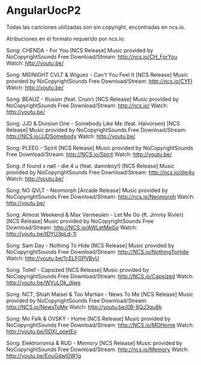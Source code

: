 # AngularUocP2

Todas las canciones utilizadas son sin copyright, encontradas en ncs.io.

Atribuciones en el formato requerido por ncs.io:

Song: CHENDA - For You [NCS Release] Music provided by NoCopyrightSounds Free Download/Stream: http://ncs.io/CH_ForYou Watch: http://youtu.be/

Song: MIDNIGHT CVLT & Wiguez - Can't You Feel It [NCS Release]
Music provided by NoCopyrightSounds
Free Download/Stream: http://ncs.io/CYFI
Watch: http://youtu.be/

Song: BEAUZ - Illusion (feat. Crunr) [NCS Release]
Music provided by NoCopyrightSounds
Free Download/Stream: http://ncs.io/
Watch: http://youtu.be/

Song: JJD & Division One - Somebody Like Me (feat. Halvorsen) [NCS Release]
Music provided by NoCopyrightSounds
Free Download/Stream: http://NCS.io/JJDSomebody
Watch: http://youtu.be/

Song: PLEEG - Spirit [NCS Release]
Music provided by NoCopyrightSounds
Free Download/Stream: http://NCS.io/Spirit
Watch: http://youtu.be/

Song: if found x nøll - die 4 u (feat. damnboy!) [NCS Release] Music provided by NoCopyrightSounds Free Download/Stream: http://ncs.io/die4u Watch: http://youtu.be/

Song: NO QVLT - Neomorph [Arcade Release] Music provided by NoCopyrightSounds Free Download/Stream: http://ncs.io/Neomorph Watch: http://youtu.be/

Song: Almost Weekend & Max Vermeulen - Let Me Go (ft. Jimmy Rivler)[NCS Release]
Music provided by NoCopyrightSounds
Free Download/Stream: http://NCS.io/AWLetMeGo
Watch: http://youtu.be/tDYU3pLd-1I

Song: Sam Day - Nothing To Hide [NCS Release]
Music provided by NoCopyrightSounds
Free Download/Stream: http://NCS.io/NothingToHide
Watch: http://youtu.be/1cELFGPVByU

Song: Tollef - Capsized [NCS Release]
Music provided by NoCopyrightSounds
Free Download/Stream: http://NCS.io/Capsized
Watch: http://youtu.be/WVuLOk_djws

Song: NCT, Shiah Maisel & Too Martian - News To Me [NCS Release]
Music provided by NoCopyrightSounds
Free Download/Stream: http://NCS.io/NewsToMe
Watch: http://youtu.be/0B-8QJ3qu8k

Song: Mo Falk & OVSKY - Home [NCS Release]
Music provided by NoCopyrightSounds
Free Download/Stream: http://NCS.io/MOHome
Watch: http://youtu.be/0DXI_ooetEo

Song: Elektronomia & RUD - Memory [NCS Release]
Music provided by NoCopyrightSounds
Free Download/Stream: http://ncs.io/Memory
Watch: http://youtu.be/EnuGdwI0W1g
